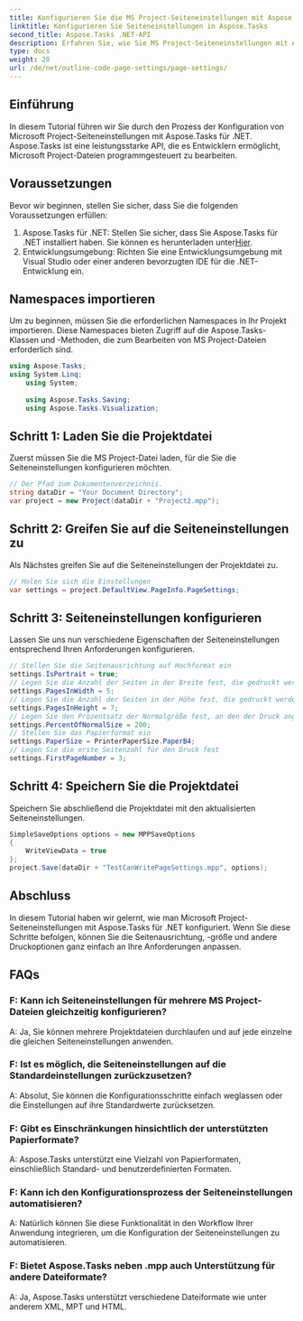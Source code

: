 ```yaml
---
title: Konfigurieren Sie die MS Project-Seiteneinstellungen mit Aspose.Tasks
linktitle: Konfigurieren Sie Seiteneinstellungen in Aspose.Tasks
second_title: Aspose.Tasks .NET-API
description: Erfahren Sie, wie Sie MS Project-Seiteneinstellungen mit Aspose.Tasks für .NET konfigurieren. Passen Sie Ausrichtung, Größe und mehr mit einfachen Schritten an.
type: docs
weight: 20
url: /de/net/outline-code-page-settings/page-settings/
---
```

## Einführung
In diesem Tutorial führen wir Sie durch den Prozess der Konfiguration von Microsoft Project-Seiteneinstellungen mit Aspose.Tasks für .NET. Aspose.Tasks ist eine leistungsstarke API, die es Entwicklern ermöglicht, Microsoft Project-Dateien programmgesteuert zu bearbeiten.
## Voraussetzungen
Bevor wir beginnen, stellen Sie sicher, dass Sie die folgenden Voraussetzungen erfüllen:
1.  Aspose.Tasks für .NET: Stellen Sie sicher, dass Sie Aspose.Tasks für .NET installiert haben. Sie können es herunterladen unter[Hier](https://releases.aspose.com/tasks/net/).
2. Entwicklungsumgebung: Richten Sie eine Entwicklungsumgebung mit Visual Studio oder einer anderen bevorzugten IDE für die .NET-Entwicklung ein.

## Namespaces importieren
Um zu beginnen, müssen Sie die erforderlichen Namespaces in Ihr Projekt importieren. Diese Namespaces bieten Zugriff auf die Aspose.Tasks-Klassen und -Methoden, die zum Bearbeiten von MS Project-Dateien erforderlich sind.
```csharp
using Aspose.Tasks;
using System.Linq;
    using System;
    
    using Aspose.Tasks.Saving;
    using Aspose.Tasks.Visualization;
```
## Schritt 1: Laden Sie die Projektdatei
Zuerst müssen Sie die MS Project-Datei laden, für die Sie die Seiteneinstellungen konfigurieren möchten.
```csharp
// Der Pfad zum Dokumentenverzeichnis.
string dataDir = "Your Document Directory";
var project = new Project(dataDir + "Project2.mpp");
```
## Schritt 2: Greifen Sie auf die Seiteneinstellungen zu
Als Nächstes greifen Sie auf die Seiteneinstellungen der Projektdatei zu.
```csharp
// Holen Sie sich die Einstellungen
var settings = project.DefaultView.PageInfo.PageSettings;
```
## Schritt 3: Seiteneinstellungen konfigurieren
Lassen Sie uns nun verschiedene Eigenschaften der Seiteneinstellungen entsprechend Ihren Anforderungen konfigurieren.
```csharp
// Stellen Sie die Seitenausrichtung auf Hochformat ein
settings.IsPortrait = true;
// Legen Sie die Anzahl der Seiten in der Breite fest, die gedruckt werden sollen
settings.PagesInWidth = 5;
// Legen Sie die Anzahl der Seiten in der Höhe fest, die gedruckt werden sollen
settings.PagesInHeight = 7;
// Legen Sie den Prozentsatz der Normalgröße fest, an den der Druck angepasst werden soll
settings.PercentOfNormalSize = 200;
// Stellen Sie das Papierformat ein
settings.PaperSize = PrinterPaperSize.PaperB4;
// Legen Sie die erste Seitenzahl für den Druck fest
settings.FirstPageNumber = 3;
```
## Schritt 4: Speichern Sie die Projektdatei
Speichern Sie abschließend die Projektdatei mit den aktualisierten Seiteneinstellungen.
```csharp
SimpleSaveOptions options = new MPPSaveOptions
{
    WriteViewData = true
};
project.Save(dataDir + "TestCanWritePageSettings.mpp", options);
```

## Abschluss
In diesem Tutorial haben wir gelernt, wie man Microsoft Project-Seiteneinstellungen mit Aspose.Tasks für .NET konfiguriert. Wenn Sie diese Schritte befolgen, können Sie die Seitenausrichtung, -größe und andere Druckoptionen ganz einfach an Ihre Anforderungen anpassen.

## FAQs
### F: Kann ich Seiteneinstellungen für mehrere MS Project-Dateien gleichzeitig konfigurieren?
A: Ja, Sie können mehrere Projektdateien durchlaufen und auf jede einzelne die gleichen Seiteneinstellungen anwenden.
### F: Ist es möglich, die Seiteneinstellungen auf die Standardeinstellungen zurückzusetzen?
A: Absolut, Sie können die Konfigurationsschritte einfach weglassen oder die Einstellungen auf ihre Standardwerte zurücksetzen.
### F: Gibt es Einschränkungen hinsichtlich der unterstützten Papierformate?
A: Aspose.Tasks unterstützt eine Vielzahl von Papierformaten, einschließlich Standard- und benutzerdefinierten Formaten.
### F: Kann ich den Konfigurationsprozess der Seiteneinstellungen automatisieren?
A: Natürlich können Sie diese Funktionalität in den Workflow Ihrer Anwendung integrieren, um die Konfiguration der Seiteneinstellungen zu automatisieren.
### F: Bietet Aspose.Tasks neben .mpp auch Unterstützung für andere Dateiformate?
A: Ja, Aspose.Tasks unterstützt verschiedene Dateiformate wie unter anderem XML, MPT und HTML.